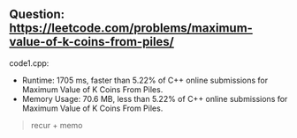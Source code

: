## Question: https://leetcode.com/problems/maximum-value-of-k-coins-from-piles/

code1.cpp:
* Runtime: 1705 ms, faster than 5.22% of C++ online submissions for Maximum Value of K Coins From Piles.
* Memory Usage: 70.6 MB, less than 5.22% of C++ online submissions for Maximum Value of K Coins From Piles.
> recur + memo